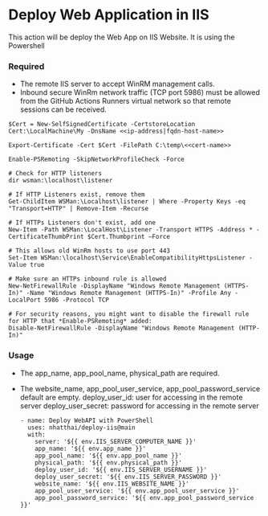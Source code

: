 # Deploy Web Application in IIS
This action will be deploy the Web App on IIS Website. It is using the Powershell

### Required
+ The remote IIS server to accept WinRM management calls.
+ Inbound secure WinRm network traffic (TCP port 5986) must be allowed from the GitHub Actions Runners virtual network so that remote sessions can be received.

```
$Cert = New-SelfSignedCertificate -CertstoreLocation Cert:\LocalMachine\My -DnsName <<ip-address|fqdn-host-name>>

Export-Certificate -Cert $Cert -FilePath C:\temp\<<cert-name>>

Enable-PSRemoting -SkipNetworkProfileCheck -Force

# Check for HTTP listeners
dir wsman:\localhost\listener

# If HTTP Listeners exist, remove them
Get-ChildItem WSMan:\Localhost\listener | Where -Property Keys -eq "Transport=HTTP" | Remove-Item -Recurse

# If HTTPs Listeners don't exist, add one
New-Item -Path WSMan:\LocalHost\Listener -Transport HTTPS -Address * -CertificateThumbPrint $Cert.Thumbprint –Force

# This allows old WinRm hosts to use port 443
Set-Item WSMan:\localhost\Service\EnableCompatibilityHttpsListener -Value true

# Make sure an HTTPs inbound rule is allowed
New-NetFirewallRule -DisplayName "Windows Remote Management (HTTPS-In)" -Name "Windows Remote Management (HTTPS-In)" -Profile Any -LocalPort 5986 -Protocol TCP

# For security reasons, you might want to disable the firewall rule for HTTP that *Enable-PSRemoting* added:
Disable-NetFirewallRule -DisplayName "Windows Remote Management (HTTP-In)"
```

### Usage
+ The app_name, app_pool_name, physical_path are required.
+ The website_name, app_pool_user_service, app_pool_password_service default are empty.
  deploy_user_id: user for accessing in the remote server
  deploy_user_secret: password for accessing in the remote server

  ```
  - name: Deploy WebAPI with PowerShell
    uses: nhatthai/deploy-iis@main
    with:
      server: '${{ env.IIS_SERVER_COMPUTER_NAME }}'
      app_name: '${{ env.app_name }}'
      app_pool_name: '${{ env.app_pool_name }}'
      physical_path: '${{ env.physical_path }}'
      deploy_user_id: '${{ env.IIS_SERVER_USERNAME }}'
      deploy_user_secret: '${{ env.IIS_SERVER_PASSWORD }}'
      website_name: '${{ env.IIS_WEBSITE_NAME }}'
      app_pool_user_service: '${{ env.app_pool_user_service }}'
      app_pool_password_service: '${{ env.app_pool_password_service }}'
  ```
